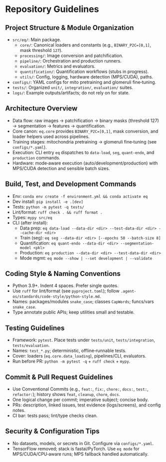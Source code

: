 # Repository Guidelines

## Project Structure & Module Organization
- `src/eq/`: Main package.
  - `core/`: Canonical loaders and constants (e.g., `BINARY_P2C=[0,1]`, mask threshold `127`).
  - `processing/`: Image conversion and patchification.
  - `pipeline/`: Orchestration and production runners.
  - `evaluation/`: Metrics and evaluators.
  - `quantification/`: Quantification workflows (stubs in progress).
  - `utils/`: Config, logging, hardware detection (MPS/CUDA), paths.
- `configs/`: YAML configs for mito pretraining and glomeruli fine‑tuning.
- `tests/`: Organized `unit/`, `integration/`, `evaluation/` suites.
- `logs/`: Example outputs/artifacts; do not rely on for state.

## Architecture Overview
- Data flow: raw images → patchification → binary masks (threshold 127) → segmentation → features → quantification.
- Core canon: `eq.core` provides `BINARY_P2C=[0,1]`, mask conversion, and loader helpers used across pipelines.
- Training stages: mitochondria pretraining → glomeruli fine‑tuning (see `configs/*.yaml`).
- Execution: CLI entry `eq` dispatches to `data-load`, `seg`, `quant-endo`, and `production` commands.
- Hardware: mode‑aware execution (auto/development/production) with MPS/CUDA detection and sensible batch sizes.

## Build, Test, and Development Commands
- Env: `conda env create -f environment.yml && conda activate eq`
- Dev install: `pip install -e .[dev]`
- Tests: `python -m pytest -q tests/`
- Lint/format: `ruff check . && ruff format .`
- Types: `mypy src/eq`
- CLI (after install):
  - Data prep: `eq data-load --data-dir <dir> --test-data-dir <dir> --cache-dir <dir>`
  - Train (seg): `eq seg --data-dir <dir> [--epochs 50 --batch-size 8]`
  - Quantification: `eq quant-endo --data-dir <dir> --segmentation-model <pkl>`
  - Production: `eq production --data-dir <dir> --test-data-dir <dir>`
  - Mode mgmt: `eq mode --show | --set development | --validate`

## Coding Style & Naming Conventions
- Python 3.9+. Indent 4 spaces. Prefer single quotes.
- Use `ruff` for lint/format (see `pyproject.toml`); follow `.agent-os/standards/code-style/python-style.md`.
- Names: packages/modules `snake_case`; classes `CapWords`; funcs/vars `snake_case`.
- Type annotate public APIs; keep utilities small and testable.

## Testing Guidelines
- Framework: `pytest`. Place tests under `tests/unit`, `tests/integration`, `tests/evaluation`.
- Names: `test_*.py`; deterministic, offline‑runnable tests.
- Cover: loaders (`eq.core.data_loading`), pipelines/CLI, evaluators.
- Run before PR: `python -m pytest -q` + `ruff check` + `mypy`.

## Commit & Pull Request Guidelines
- Use Conventional Commits (e.g., `feat:`, `fix:`, `chore:`, `docs:`, `test:`, `refactor:`); history shows `feat`, `cleanup`, `chore`, `docs`.
- One logical change per commit; imperative subject; concise body.
- PRs: description, linked issues, test evidence (logs/screens), and config notes.
- CI bar: tests pass; lint/type checks clean.

## Security & Configuration Tips
- No datasets, models, or secrets in Git. Configure via `configs/*.yaml`.
- TensorFlow removed; stack is fastai/PyTorch. Use `eq mode` for MPS/CUDA/CPU‑aware runs; MPS fallback handled automatically.
